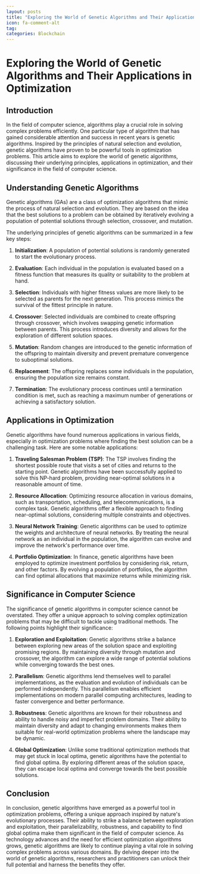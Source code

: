 ```yaml
---
layout: posts
title: "Exploring the World of Genetic Algorithms and Their Applications in Optimization"
icon: fa-comment-alt
tag:      
categories: Blockchain
---
```



# Exploring the World of Genetic Algorithms and Their Applications in Optimization

## Introduction

In the field of computer science, algorithms play a crucial role in solving complex problems efficiently. One particular type of algorithm that has gained considerable attention and success in recent years is genetic algorithms. Inspired by the principles of natural selection and evolution, genetic algorithms have proven to be powerful tools in optimization problems. This article aims to explore the world of genetic algorithms, discussing their underlying principles, applications in optimization, and their significance in the field of computer science.

## Understanding Genetic Algorithms

Genetic algorithms (GAs) are a class of optimization algorithms that mimic the process of natural selection and evolution. They are based on the idea that the best solutions to a problem can be obtained by iteratively evolving a population of potential solutions through selection, crossover, and mutation.

The underlying principles of genetic algorithms can be summarized in a few key steps:

1. **Initialization**: A population of potential solutions is randomly generated to start the evolutionary process.

2. **Evaluation**: Each individual in the population is evaluated based on a fitness function that measures its quality or suitability to the problem at hand.

3. **Selection**: Individuals with higher fitness values are more likely to be selected as parents for the next generation. This process mimics the survival of the fittest principle in nature.

4. **Crossover**: Selected individuals are combined to create offspring through crossover, which involves swapping genetic information between parents. This process introduces diversity and allows for the exploration of different solution spaces.

5. **Mutation**: Random changes are introduced to the genetic information of the offspring to maintain diversity and prevent premature convergence to suboptimal solutions.

6. **Replacement**: The offspring replaces some individuals in the population, ensuring the population size remains constant.

7. **Termination**: The evolutionary process continues until a termination condition is met, such as reaching a maximum number of generations or achieving a satisfactory solution.

## Applications in Optimization

Genetic algorithms have found numerous applications in various fields, especially in optimization problems where finding the best solution can be a challenging task. Here are some notable applications:

1. **Traveling Salesman Problem (TSP)**: The TSP involves finding the shortest possible route that visits a set of cities and returns to the starting point. Genetic algorithms have been successfully applied to solve this NP-hard problem, providing near-optimal solutions in a reasonable amount of time.

2. **Resource Allocation**: Optimizing resource allocation in various domains, such as transportation, scheduling, and telecommunications, is a complex task. Genetic algorithms offer a flexible approach to finding near-optimal solutions, considering multiple constraints and objectives.

3. **Neural Network Training**: Genetic algorithms can be used to optimize the weights and architecture of neural networks. By treating the neural network as an individual in the population, the algorithm can evolve and improve the network's performance over time.

4. **Portfolio Optimization**: In finance, genetic algorithms have been employed to optimize investment portfolios by considering risk, return, and other factors. By evolving a population of portfolios, the algorithm can find optimal allocations that maximize returns while minimizing risk.

## Significance in Computer Science

The significance of genetic algorithms in computer science cannot be overstated. They offer a unique approach to solving complex optimization problems that may be difficult to tackle using traditional methods. The following points highlight their significance:

1. **Exploration and Exploitation**: Genetic algorithms strike a balance between exploring new areas of the solution space and exploiting promising regions. By maintaining diversity through mutation and crossover, the algorithm can explore a wide range of potential solutions while converging towards the best ones.

2. **Parallelism**: Genetic algorithms lend themselves well to parallel implementations, as the evaluation and evolution of individuals can be performed independently. This parallelism enables efficient implementations on modern parallel computing architectures, leading to faster convergence and better performance.

3. **Robustness**: Genetic algorithms are known for their robustness and ability to handle noisy and imperfect problem domains. Their ability to maintain diversity and adapt to changing environments makes them suitable for real-world optimization problems where the landscape may be dynamic.

4. **Global Optimization**: Unlike some traditional optimization methods that may get stuck in local optima, genetic algorithms have the potential to find global optima. By exploring different areas of the solution space, they can escape local optima and converge towards the best possible solutions.

## Conclusion

In conclusion, genetic algorithms have emerged as a powerful tool in optimization problems, offering a unique approach inspired by nature's evolutionary processes. Their ability to strike a balance between exploration and exploitation, their parallelizability, robustness, and capability to find global optima make them significant in the field of computer science. As technology advances and the need for efficient optimization algorithms grows, genetic algorithms are likely to continue playing a vital role in solving complex problems across various domains. By delving deeper into the world of genetic algorithms, researchers and practitioners can unlock their full potential and harness the benefits they offer.